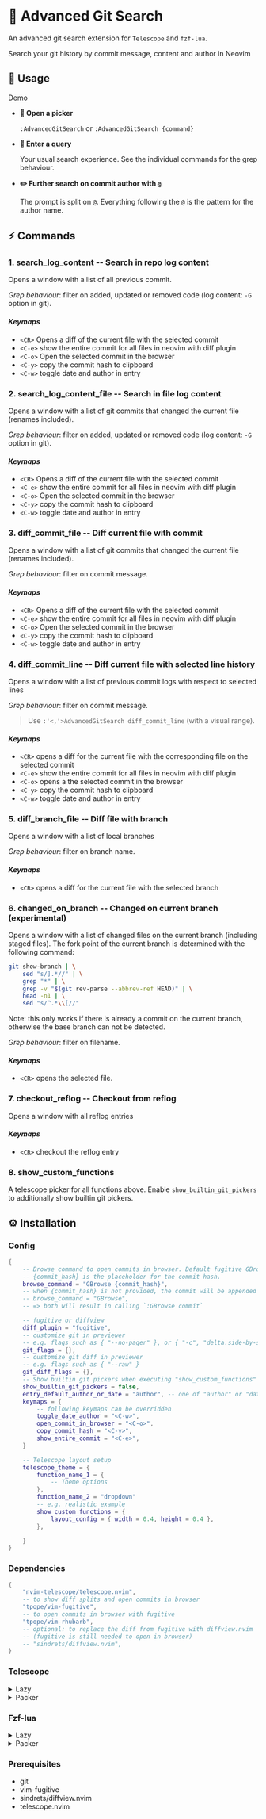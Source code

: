 # 🍃 Advanced Git Search

An advanced git search extension for `Telescope` and `fzf-lua`.

Search your git history by commit message, content and author in Neovim

## 🚀 Usage

[Demo](https://www.youtube.com/watch?v=bO0uYLlHtYo)

- __📖 Open a picker__

    `:AdvancedGitSearch` or `:AdvancedGitSearch {command}`

- __🔎 Enter a query__

    Your usual search experience. See the individual commands for the grep behaviour.

- __✏️ Further search on commit author with `@`__

    The prompt is split on `@`. Everything following the `@` is the pattern for
the author name.

## ⚡️ Commands

### 1. search_log_content -- Search in repo log content

Opens a window with a list of all previous commit.

_Grep behaviour_: filter on added, updated or removed code (log content: `-G` option in git).

#### _Keymaps_

- `<CR>` Opens a diff of the current file with the selected commit
- `<C-e>` show the entire commit for all files in neovim with diff plugin
- `<C-o>` Open the selected commit in the browser
- `<C-y>` copy the commit hash to clipboard
- `<C-w>` toggle date and author in entry

### 2. search_log_content_file -- Search in file log content

Opens a window with a list of git commits that changed the
current file (renames included).

_Grep behaviour_: filter on added, updated or removed code (log content: `-G` option in git).

#### _Keymaps_

- `<CR>` Opens a diff of the current file with the selected commit
- `<C-e>` show the entire commit for all files in neovim with diff plugin
- `<C-o>` Open the selected commit in the browser
- `<C-y>` copy the commit hash to clipboard
- `<C-w>` toggle date and author in entry

### 3. diff_commit_file -- Diff current file with commit

Opens a window with a list of git commits that changed the
current file (renames included).

_Grep behaviour_: filter on commit message.

#### _Keymaps_

- `<CR>` Opens a diff of the current file with the selected commit
- `<C-e>` show the entire commit for all files in neovim with diff plugin
- `<C-o>` Open the selected commit in the browser
- `<C-y>` copy the commit hash to clipboard
- `<C-w>` toggle date and author in entry

### 4. diff_commit_line -- Diff current file with selected line history

Opens a window with a list of previous commit logs with respect to
selected lines

_Grep behaviour_: filter on commit message.

> Use `:'<,'>AdvancedGitSearch diff_commit_line` (with a visual range).

#### _Keymaps_

- `<CR>` opens a diff for the current file with the corresponding file on the selected commit
- `<C-e>` show the entire commit for all files in neovim with diff plugin
- `<C-o>` opens a the selected commit in the browser
- `<C-y>` copy the commit hash to clipboard
- `<C-w>` toggle date and author in entry

### 5. diff_branch_file -- Diff file with branch

Opens a window with a list of local branches

_Grep behaviour_: filter on branch name.

#### _Keymaps_

- `<CR>` opens a diff for the current file with the selected branch

### 6. changed_on_branch -- Changed on current branch (experimental)

Opens a window with a list of changed files on the current branch (including staged files).
The fork point of the current branch is determined with the following command:

```sh
git show-branch | \
    sed "s/].*//" | \
    grep "*" | \
    grep -v "$(git rev-parse --abbrev-ref HEAD)" | \
    head -n1 | \
    sed "s/^.*\\[//"
```

Note: this only works if there is already a commit on the current branch, otherwise the base branch can not be detected.

_Grep behaviour_: filter on filename.

#### _Keymaps_

- `<CR>` opens the selected file.

### 7. checkout_reflog -- Checkout from reflog

Opens a window with all reflog entries

#### _Keymaps_

- `<CR>` checkout the reflog entry

### 8. show_custom_functions

A telescope picker for all functions above.
Enable `show_builtin_git_pickers` to additionally show builtin git pickers.

## ⚙️ Installation

### Config

```lua
{
    -- Browse command to open commits in browser. Default fugitive GBrowse.
    -- {commit_hash} is the placeholder for the commit hash.
    browse_command = "GBrowse {commit_hash}",
    -- when {commit_hash} is not provided, the commit will be appended to the specified command seperated by a space
    -- browse_command = "GBrowse",
    -- => both will result in calling `:GBrowse commit`

    -- fugitive or diffview
    diff_plugin = "fugitive",
    -- customize git in previewer
    -- e.g. flags such as { "--no-pager" }, or { "-c", "delta.side-by-side=false" }
    git_flags = {},
    -- customize git diff in previewer
    -- e.g. flags such as { "--raw" }
    git_diff_flags = {},
    -- Show builtin git pickers when executing "show_custom_functions" or :AdvancedGitSearch
    show_builtin_git_pickers = false,
    entry_default_author_or_date = "author", -- one of "author" or "date"
    keymaps = {
        -- following keymaps can be overridden
        toggle_date_author = "<C-w>",
        open_commit_in_browser = "<C-o>",
        copy_commit_hash = "<C-y>",
        show_entire_commit = "<C-e>",
    }

    -- Telescope layout setup
    telescope_theme = {
        function_name_1 = {
            -- Theme options
        },
        function_name_2 = "dropdown"
        -- e.g. realistic example
        show_custom_functions = {
            layout_config = { width = 0.4, height = 0.4 },
        },

    }
}
```

### Dependencies

```lua
{
    "nvim-telescope/telescope.nvim",
    -- to show diff splits and open commits in browser
    "tpope/vim-fugitive",
    -- to open commits in browser with fugitive
    "tpope/vim-rhubarb",
    -- optional: to replace the diff from fugitive with diffview.nvim
    -- (fugitive is still needed to open in browser)
    -- "sindrets/diffview.nvim",
}
```


### Telescope

<details>
<summary>Lazy</summary>
To complete this snippet, see [Config](#Config) and [Dependencies](#Dependencies).

```lua
{
    "aaronhallaert/advanced-git-search.nvim",
    cmd = { "AdvancedGitSearch" },
    config = function()
        -- optional: setup telescope before loading the extension
        require("telescope").setup{
            -- move this to the place where you call the telescope setup function
            extensions = {
                advanced_git_search = {
                        -- See Config
                    }
            }
        }

        require("telescope").load_extension("advanced_git_search")
    end,
    dependencies = {
        --- See dependencies
    },
}
```
</details>

<details>
<summary>Packer</summary>

To complete this snippet, see [Config](#Config) and [Dependencies](#Dependencies).

```lua
use({
    "aaronhallaert/advanced-git-search.nvim",
    config = function()
        -- optional: setup telescope before loading the extension
        require("telescope").setup{
            -- move this to the place where you call the telescope setup function
            extensions = {
                advanced_git_search = {
                    -- Insert Config here
                }
            }
        }

        require("telescope").load_extension("advanced_git_search")
    end,
    requires = {
        -- Insert Dependencies here
    },
})
```
</details>

### Fzf-lua

<details>
<summary>Lazy</summary>
To complete this snippet, see [Config](#Config) and [Dependencies](#Dependencies).

```lua
{
    "aaronhallaert/advanced-git-search.nvim",
    cmd = { "AdvancedGitSearch" },
    config = function()
        require("advanced_git_search.fzf").setup{
            -- Insert Config here
        }
    end,
    dependencies = {
        -- Insert Dependencies here
    },
}
```
  
</details>

<details>
<summary>Packer</summary>

To complete this snippet, see [Config](#Config) and [Dependencies](#Dependencies).

```lua
use({
    "aaronhallaert/advanced-git-search.nvim",
    config = function()
        require("advanced_git_search.fzf").setup{
                -- Insert Config here
            }
        }
    end,
    requires = {
        -- Insert Dependencies here
    },
})
```
</details>


### Prerequisites

- git
- vim-fugitive
- sindrets/diffview.nvim
- telescope.nvim
